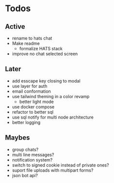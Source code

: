 # Todos

## Active

- rename to hats chat
- Make readme
  - formalize HATS stack
- improve no chat selected screen

## Later

- add esscape key closing to modal
- use layer for auth
- email conformation
- use tailwind theming in a color revamp
  - better light mode
- use docker compose
- refactor to better sql
- use sql notify for multi node architecture
- better logging

## Maybes

- group chats?
- multi line messages?
- notification system?
- switch to signed cookie instead of private ones?
- suport file uploads with multipart forms?
- json bot api?
